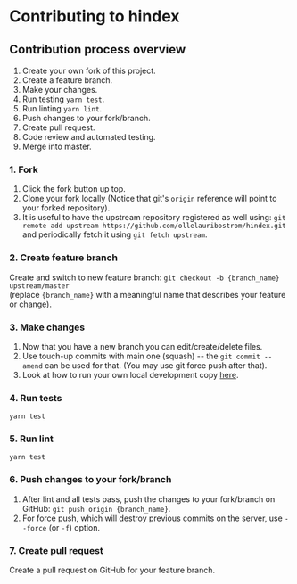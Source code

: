 # Contributing to hindex

## Contribution process overview
1. Create your own fork of this project.
2. Create a feature branch.
3. Make your changes.
4. Run testing `yarn test`.
5. Run linting `yarn lint`.
6. Push changes to your fork/branch.
7. Create pull request.
8. Code review and automated testing.
9. Merge into master.

### 1. Fork
1. Click the fork button up top.
2. Clone your fork locally (Notice that git's `origin` reference will point to your forked repository).
3. It is useful to have the upstream repository registered as well using: `git remote add upstream https://github.com/ollelauribostrom/hindex.git` and periodically fetch it using `git fetch upstream`.

### 2. Create feature branch
Create and switch to new feature branch: `git checkout -b {branch_name} upstream/master`   
(replace `{branch_name}` with a meaningful name that describes your feature or change).

### 3. Make changes
1. Now that you have a new branch you can edit/create/delete files.
2. Use touch-up commits with main one (squash) -- the `git commit --amend` can be used for that. (You may use git force push after that).
3. Look at how to run your own local development copy [here](https://github.com/ollelauribostrom/hindex/blob/master/README.md#running-your-own-local-development-copy).

### 4. Run tests
`yarn test`

### 5. Run lint
`yarn test`

### 6. Push changes to your fork/branch
1. After lint and all tests pass, push the changes to your fork/branch on GitHub: `git push origin {branch_name}`.
2. For force push, which will destroy previous commits on the server, use `--force` (or `-f`) option.

### 7. Create pull request
Create a pull request on GitHub for your feature branch.
